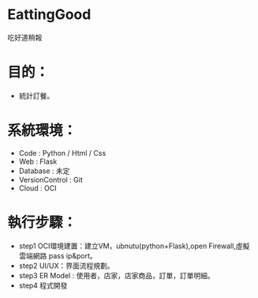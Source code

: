 # EattingGood
吃好道稍報

# 目的：
- 統計訂餐。
  
# 系統環境：
-  Code : Python / Html / Css
-  Web : Flask
-  Database : 未定
-  VersionControl : Git
-  Cloud : OCI

# 執行步驟：
* step1 OCI環境建置：建立VM，ubnutu(python+Flask),open Firewall,虛擬雲端網路 pass ip&port。
* step2 UI/UX：界面流程規劃。
* step3 ER Model : 使用者，店家，店家商品，訂單，訂單明細。
* step4 程式開發

